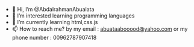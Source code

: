 - 👋 Hi, I’m @AbdalrahmanAbualata
- 👀 I’m interested learning programming languages
- 🌱 I’m currently learning html,css.js 
- 📫 How to reach me? by my email : abuataabooood@yahoo.com
or my phone number : 00962787907418 
<!---
AbdalrahmanAbualata/AbdalrahmanAbualata is a ✨ special ✨ repository because its `README.md` (this file) appears on your GitHub profile.
You can click the Preview link to take a look at your changes.
--->
